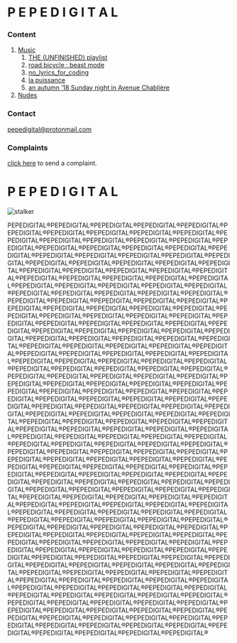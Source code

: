 # P E P E D I G I T A L 
### Content 
1. [Music](https://en.wikipedia.org/wiki/Music) 
    1. [THE (UNFINISHED) playlist](https://open.spotify.com/playlist/14DkJG8w0qFFJRwah4Ewfc?si=ea54a942d54948fa) 
    2. [road bicycle : beast mode](https://open.spotify.com/playlist/5p8AocMmo5gZK0cjrpxedA?si=e50bdba0ff654d1d) 
    3. [no_lyrics_for_coding](https://open.spotify.com/playlist/5XkQnptyJK66a6uFOrOHcM?si=c03aab4497cd474b)
    4. [la puissance](https://open.spotify.com/playlist/7zznIOhqtsEBpVVQYKi9QE?si=14f80959a94b4c5f) 
    5. [an autumn ‘18 Sunday night in Avenue Chablière](https://open.spotify.com/playlist/79vTTKwmFF8JkLdOzGKg35?si=869d34a7f5ec402e) 
2. [Nudes](https://user-images.githubusercontent.com/87386518/125496976-30fc2301-7d65-4b68-8927-bece84426385.png) 

### Contact 

<a href="mailto:pepedigital@protonmail.com">pepedigital@protonmail.com</a>

### Complaints 
[click here](https://user-images.githubusercontent.com/87386518/125499549-1c56df3c-73a6-497a-8a96-6178b75303ac.png) to send a complaint.


# P E P E D I G I T A L

![stalker](https://ourfuturesucks.com/wp-content/uploads/2017/06/332893.gif)


PEPEDIGITAL®️PEPEDIGITAL®️PEPEDIGITAL®️PEPEDIGITAL®️PEPEDIGITAL®️PEPEDIGITAL®️PEPEDIGITAL®️PEPEDIGITAL®️PEPEDIGITAL®️PEPEDIGITAL®️PEPEDIGITAL®️PEPEDIGITAL®️PEPEDIGITAL®️PEPEDIGITAL®️PEPEDIGITAL®️PEPEDIGITAL®️PEPEDIGITAL®️PEPEDIGITAL®️PEPEDIGITAL®️PEPEDIGITAL®️PEPEDIGITAL®️PEPEDIGITAL®️PEPEDIGITAL®️PEPEDIGITAL®️PEPEDIGITAL®️PEPEDIGITAL®️PEPEDIGITAL®️PEPEDIGITAL®️PEPEDIGITAL®️PEPEDIGITAL®️PEPEDIGITAL®️PEPEDIGITAL®️PEPEDIGITAL®️PEPEDIGITAL®️PEPEDIGITAL®️PEPEDIGITAL®️PEPEDIGITAL®️PEPEDIGITAL®️PEPEDIGITAL®️PEPEDIGITAL®️PEPEDIGITAL®️PEPEDIGITAL®️PEPEDIGITAL®️PEPEDIGITAL®️PEPEDIGITAL®️PEPEDIGITAL®️PEPEDIGITAL®️PEPEDIGITAL®️PEPEDIGITAL®️PEPEDIGITAL®️PEPEDIGITAL®️PEPEDIGITAL®️PEPEDIGITAL®️PEPEDIGITAL®️PEPEDIGITAL®️PEPEDIGITAL®️PEPEDIGITAL®️PEPEDIGITAL®️PEPEDIGITAL®️PEPEDIGITAL®️PEPEDIGITAL®️PEPEDIGITAL®️PEPEDIGITAL®️PEPEDIGITAL®️PEPEDIGITAL®️PEPEDIGITAL®️PEPEDIGITAL®️PEPEDIGITAL®️PEPEDIGITAL®️PEPEDIGITAL®️PEPEDIGITAL®️PEPEDIGITAL®️PEPEDIGITAL®️PEPEDIGITAL®️PEPEDIGITAL®️PEPEDIGITAL®️PEPEDIGITAL®️PEPEDIGITAL®️PEPEDIGITAL®️PEPEDIGITAL®️PEPEDIGITAL®️PEPEDIGITAL®️PEPEDIGITAL®️PEPEDIGITAL®️PEPEDIGITAL®️PEPEDIGITAL®️PEPEDIGITAL®️PEPEDIGITAL®️PEPEDIGITAL®️PEPEDIGITAL®️PEPEDIGITAL®️PEPEDIGITAL®️PEPEDIGITAL®️PEPEDIGITAL®️PEPEDIGITAL®️PEPEDIGITAL®️PEPEDIGITAL®️PEPEDIGITAL®️PEPEDIGITAL®️PEPEDIGITAL®️PEPEDIGITAL®️PEPEDIGITAL®️PEPEDIGITAL®️PEPEDIGITAL®️PEPEDIGITAL®️PEPEDIGITAL®️PEPEDIGITAL®️PEPEDIGITAL®️PEPEDIGITAL®️PEPEDIGITAL®️PEPEDIGITAL®️PEPEDIGITAL®️PEPEDIGITAL®️PEPEDIGITAL®️PEPEDIGITAL®️PEPEDIGITAL®️PEPEDIGITAL®️PEPEDIGITAL®️PEPEDIGITAL®️PEPEDIGITAL®️PEPEDIGITAL®️PEPEDIGITAL®️PEPEDIGITAL®️PEPEDIGITAL®️PEPEDIGITAL®️PEPEDIGITAL®️PEPEDIGITAL®️PEPEDIGITAL®️PEPEDIGITAL®️PEPEDIGITAL®️PEPEDIGITAL®️PEPEDIGITAL®️PEPEDIGITAL®️PEPEDIGITAL®️PEPEDIGITAL®️PEPEDIGITAL®️PEPEDIGITAL®️PEPEDIGITAL®️PEPEDIGITAL®️PEPEDIGITAL®️PEPEDIGITAL®️PEPEDIGITAL®️PEPEDIGITAL®️PEPEDIGITAL®️PEPEDIGITAL®️PEPEDIGITAL®️PEPEDIGITAL®️PEPEDIGITAL®️PEPEDIGITAL®️PEPEDIGITAL®️PEPEDIGITAL®️PEPEDIGITAL®️PEPEDIGITAL®️PEPEDIGITAL®️PEPEDIGITAL®️PEPEDIGITAL®️PEPEDIGITAL®️PEPEDIGITAL®️PEPEDIGITAL®️PEPEDIGITAL®️PEPEDIGITAL®️PEPEDIGITAL®️PEPEDIGITAL®️PEPEDIGITAL®️PEPEDIGITAL®️PEPEDIGITAL®️PEPEDIGITAL®️PEPEDIGITAL®️PEPEDIGITAL®️PEPEDIGITAL®️PEPEDIGITAL®️PEPEDIGITAL®️PEPEDIGITAL®️PEPEDIGITAL®️PEPEDIGITAL®️PEPEDIGITAL®️PEPEDIGITAL®️PEPEDIGITAL®️PEPEDIGITAL®️PEPEDIGITAL®️PEPEDIGITAL®️PEPEDIGITAL®️PEPEDIGITAL®️PEPEDIGITAL®️PEPEDIGITAL®️PEPEDIGITAL®️PEPEDIGITAL®️PEPEDIGITAL®️PEPEDIGITAL®️PEPEDIGITAL®️PEPEDIGITAL®️PEPEDIGITAL®️PEPEDIGITAL®️PEPEDIGITAL®️PEPEDIGITAL®️PEPEDIGITAL®️PEPEDIGITAL®️PEPEDIGITAL®️PEPEDIGITAL®️PEPEDIGITAL®️PEPEDIGITAL®️PEPEDIGITAL®️PEPEDIGITAL®️PEPEDIGITAL®️PEPEDIGITAL®️PEPEDIGITAL®️PEPEDIGITAL®️PEPEDIGITAL®️PEPEDIGITAL®️PEPEDIGITAL®️PEPEDIGITAL®️PEPEDIGITAL®️PEPEDIGITAL®️PEPEDIGITAL®️PEPEDIGITAL®️PEPEDIGITAL®️PEPEDIGITAL®️PEPEDIGITAL®️PEPEDIGITAL®️PEPEDIGITAL®️PEPEDIGITAL®️PEPEDIGITAL®️PEPEDIGITAL®️PEPEDIGITAL®️PEPEDIGITAL®️PEPEDIGITAL®️PEPEDIGITAL®️PEPEDIGITAL®️PEPEDIGITAL®️PEPEDIGITAL®️PEPEDIGITAL®️PEPEDIGITAL®️PEPEDIGITAL®️PEPEDIGITAL®️PEPEDIGITAL®️PEPEDIGITAL®️PEPEDIGITAL®️PEPEDIGITAL®️PEPEDIGITAL®️PEPEDIGITAL®️PEPEDIGITAL®️PEPEDIGITAL®️PEPEDIGITAL®️PEPEDIGITAL®️PEPEDIGITAL®️PEPEDIGITAL®️PEPEDIGITAL®️PEPEDIGITAL®️PEPEDIGITAL®️PEPEDIGITAL®️PEPEDIGITAL®️PEPEDIGITAL®️PEPEDIGITAL®️PEPEDIGITAL®️PEPEDIGITAL®️PEPEDIGITAL®️PEPEDIGITAL®️PEPEDIGITAL®️PEPEDIGITAL®️PEPEDIGITAL®️PEPEDIGITAL®️PEPEDIGITAL®️PEPEDIGITAL®️PEPEDIGITAL®️PEPEDIGITAL®️PEPEDIGITAL®️PEPEDIGITAL®️PEPEDIGITAL®️PEPEDIGITAL®️PEPEDIGITAL®️PEPEDIGITAL®️PEPEDIGITAL®️PEPEDIGITAL®️PEPEDIGITAL®️PEPEDIGITAL®️PEPEDIGITAL®️PEPEDIGITAL®️PEPEDIGITAL®️PEPEDIGITAL®️PEPEDIGITAL®️
